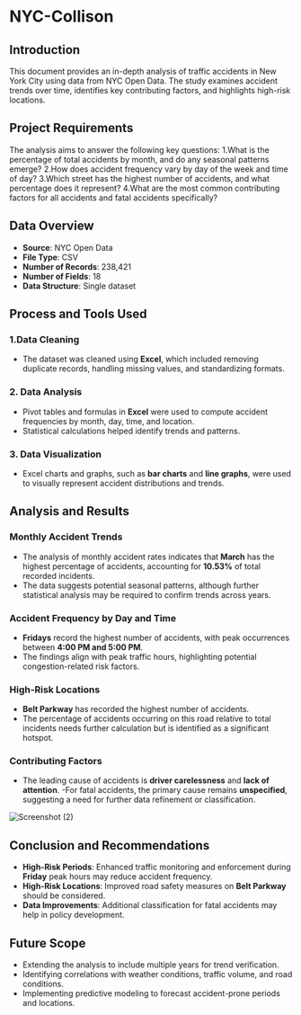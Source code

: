 # NYC-Collison
 ## Introduction
 This document provides an in-depth analysis of traffic accidents in New York City using data from NYC Open Data. The study examines accident trends over time, identifies key contributing factors, and highlights high-risk locations.

 
## Project Requirements
The analysis aims to answer the following key questions:
1.What is the percentage of total accidents by month, and do any seasonal patterns emerge?
2.How does accident frequency vary by day of the week and time of day?
3.Which street has the highest number of accidents, and what percentage does it represent?
4.What are the most common contributing factors for all accidents and fatal accidents specifically?


 ## Data Overview
- **Source**: NYC Open Data
- **File Type**: CSV
- **Number of Records**: 238,421
- **Number of Fields**: 18
- **Data Structure**: Single dataset

  
 ## Process and Tools Used
### 1.Data Cleaning
- The dataset was cleaned using **Excel**, which included removing duplicate records, handling missing values, and standardizing formats.
### 2. Data Analysis
- Pivot tables and formulas in **Excel** were used to compute accident frequencies by month, day, time, and location.
- Statistical calculations helped identify trends and patterns.
### 3. Data Visualization
- Excel charts and graphs, such as **bar charts** and **line graphs**, were used to visually represent accident distributions and trends.

  
##  Analysis and Results
### Monthly Accident Trends
- The analysis of monthly accident rates indicates that **March** has the highest percentage of accidents, accounting for **10.53%** of total recorded incidents.
- The data suggests potential seasonal patterns, although further statistical analysis may be required to confirm trends across years.
### Accident Frequency by Day and Time
- **Fridays** record the highest number of accidents, with peak occurrences between **4:00 PM and 5:00 PM**.
- The findings align with peak traffic hours, highlighting potential congestion-related risk factors.
###  High-Risk Locations
- **Belt Parkway** has recorded the highest number of accidents.
- The percentage of accidents occurring on this road relative to total incidents needs further calculation but is identified as a significant hotspot.
###  Contributing Factors
- The leading cause of accidents is **driver carelessness** and **lack of attention**.
-For fatal accidents, the primary cause remains **unspecified**, suggesting a need for further data refinement or classification.

![Screenshot (2)](https://github.com/user-attachments/assets/c41897a0-f388-4168-98ba-f494ead87e95)





 ## Conclusion and Recommendations
- **High-Risk Periods**: Enhanced traffic monitoring and enforcement during **Friday** peak hours may reduce accident frequency.
- **High-Risk Locations**: Improved road safety measures on **Belt Parkway** should be considered.
- **Data Improvements**: Additional classification for fatal accidents may help in policy development.
## Future Scope
- Extending the analysis to include multiple years for trend verification.
- Identifying correlations with weather conditions, traffic volume, and road conditions.
- Implementing predictive modeling to forecast accident-prone periods and locations.
